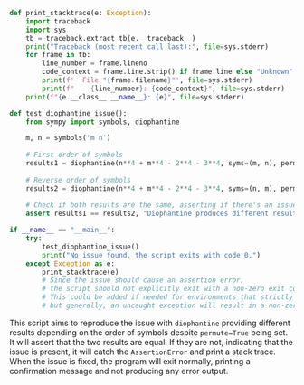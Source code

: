 ```python
def print_stacktrace(e: Exception):
    import traceback
    import sys
    tb = traceback.extract_tb(e.__traceback__)
    print("Traceback (most recent call last):", file=sys.stderr)
    for frame in tb:
        line_number = frame.lineno
        code_context = frame.line.strip() if frame.line else "Unknown"
        print(f'  File "{frame.filename}"', file=sys.stderr)
        print(f"    {line_number}: {code_context}", file=sys.stderr)
    print(f"{e.__class__.__name__}: {e}", file=sys.stderr)

def test_diophantine_issue():
    from sympy import symbols, diophantine

    m, n = symbols('m n')
    
    # First order of symbols
    results1 = diophantine(n**4 + m**4 - 2**4 - 3**4, syms=(m, n), permute=True)
    
    # Reverse order of symbols
    results2 = diophantine(n**4 + m**4 - 2**4 - 3**4, syms=(n, m), permute=True)
    
    # Check if both results are the same, asserting if there's an issue
    assert results1 == results2, "Diophantine produces different results based on symbols order"

if __name__ == "__main__":
    try:
        test_diophantine_issue()
        print("No issue found, the script exits with code 0.")
    except Exception as e:
        print_stacktrace(e)
        # Since the issue should cause an assertion error,
        # the script should not explicitly exit with a non-zero exit code upon failure.
        # This could be added if needed for environments that strictly require exit codes,
        # but generally, an uncaught exception will result in a non-zero exit code by default.
```

This script aims to reproduce the issue with `diophantine` providing different results depending on the order of symbols despite `permute=True` being set. It will assert that the two results are equal. If they are not, indicating that the issue is present, it will catch the `AssertionError` and print a stack trace. When the issue is fixed, the program will exit normally, printing a confirmation message and not producing any error output.